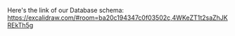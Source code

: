 Here's the link of our Database schema: https://excalidraw.com/#room=ba20c194347c0f03502c,4WKeZT1t2saZhJKREkTh5g